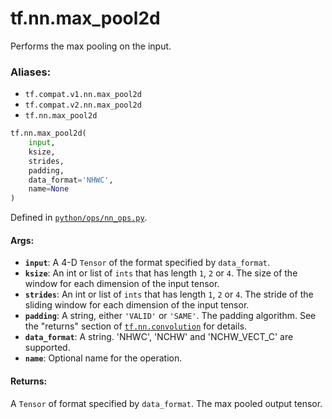 <div itemscope itemtype="http://developers.google.com/ReferenceObject">
<meta itemprop="name" content="tf.nn.max_pool2d" />
<meta itemprop="path" content="Stable" />
</div>

# tf.nn.max_pool2d

Performs the max pooling on the input.

### Aliases:

* `tf.compat.v1.nn.max_pool2d`
* `tf.compat.v2.nn.max_pool2d`
* `tf.nn.max_pool2d`

``` python
tf.nn.max_pool2d(
    input,
    ksize,
    strides,
    padding,
    data_format='NHWC',
    name=None
)
```



Defined in [`python/ops/nn_ops.py`](/code/stable/tensorflow/python/ops/nn_ops.py).

<!-- Placeholder for "Used in" -->


#### Args:


* <b>`input`</b>: A 4-D `Tensor` of the format specified by `data_format`.
* <b>`ksize`</b>: An int or list of `ints` that has length `1`, `2` or `4`. The size of
  the window for each dimension of the input tensor.
* <b>`strides`</b>: An int or list of `ints` that has length `1`, `2` or `4`. The
  stride of the sliding window for each dimension of the input tensor.
* <b>`padding`</b>: A string, either `'VALID'` or `'SAME'`. The padding algorithm. See
  the "returns" section of <a href="../../tf/nn/convolution.md"><code>tf.nn.convolution</code></a> for details.
* <b>`data_format`</b>: A string. 'NHWC', 'NCHW' and 'NCHW_VECT_C' are supported.
* <b>`name`</b>: Optional name for the operation.


#### Returns:

A `Tensor` of format specified by `data_format`.
The max pooled output tensor.
